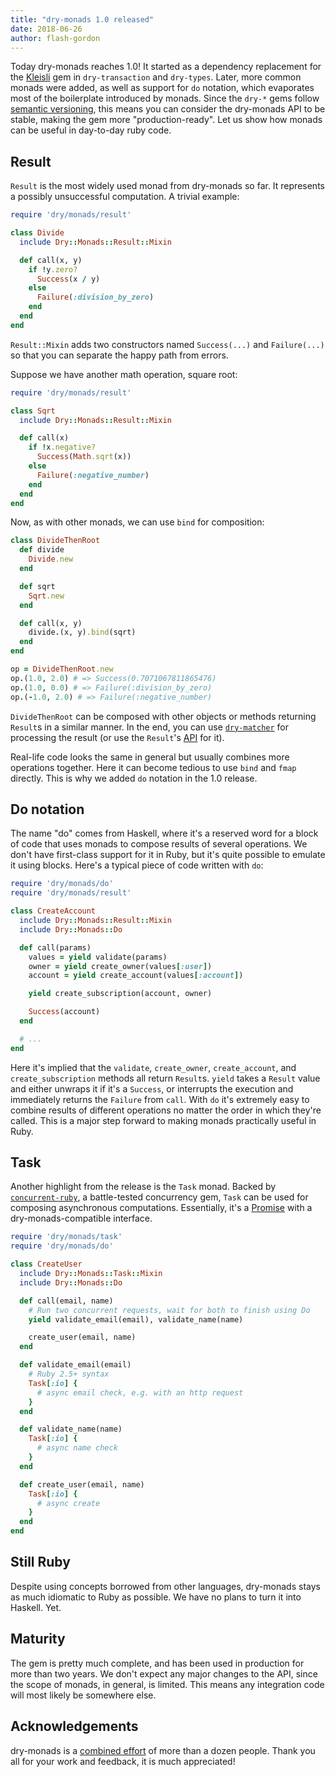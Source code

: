 ```yaml
---
title: "dry-monads 1.0 released"
date: 2018-06-26
author: flash-gordon
---
```


Today dry-monads reaches 1.0! It started as a dependency replacement for the [Kleisli](https://github.com/txus/kleisli) gem in `dry-transaction` and `dry-types`. Later, more common monads were added, as well as support for `do` notation, which evaporates most of the boilerplate introduced by monads. Since the `dry-*` gems follow [semantic versioning](https://semver.org/spec/v2.0.0.html), this means you can consider the dry-monads API to be stable, making the gem more "production-ready". Let us show how monads can be useful in day-to-day ruby code.

## Result

`Result` is the most widely used monad from dry-monads so far. It represents a possibly unsuccessful computation. A trivial example:

```ruby
require 'dry/monads/result'

class Divide
  include Dry::Monads::Result::Mixin

  def call(x, y)
    if !y.zero?
      Success(x / y)
    else
      Failure(:division_by_zero)
    end
  end
end
```

`Result::Mixin` adds two constructors named `Success(...)` and `Failure(...)` so that you can separate the happy path from errors.

Suppose we have another math operation, square root:

```ruby
require 'dry/monads/result'

class Sqrt
  include Dry::Monads::Result::Mixin

  def call(x)
    if !x.negative?
      Success(Math.sqrt(x))
    else
      Failure(:negative_number)
    end
  end
end
```

Now, as with other monads, we can use `bind` for composition:

```ruby
class DivideThenRoot
  def divide
    Divide.new
  end

  def sqrt
    Sqrt.new
  end

  def call(x, y)
    divide.(x, y).bind(sqrt)
  end
end
```

```ruby
op = DivideThenRoot.new
op.(1.0, 2.0) # => Success(0.7071067811865476)
op.(1.0, 0.0) # => Failure(:division_by_zero)
op.(-1.0, 2.0) # => Failure(:negative_number)
```

`DivideThenRoot` can be composed with other objects or methods returning `Result`s in a similar manner. In the end, you can use [`dry-matcher`](/gems/dry-matcher/result-matcher/) for processing the result (or use the `Result`'s [API](/gems/dry-monads/result/) for it).

Real-life code looks the same in general but usually combines more operations together. Here it can become tedious to use `bind` and `fmap` directly. This is why we added `do` notation in the 1.0 release.

## Do notation

The name "do" comes from Haskell, where it's a reserved word for a block of code that uses monads to compose results of several operations. We don't have first-class support for it in Ruby, but it's quite possible to emulate it using blocks. Here's a typical piece of code written with `do`:


```ruby
require 'dry/monads/do'
require 'dry/monads/result'

class CreateAccount
  include Dry::Monads::Result::Mixin
  include Dry::Monads::Do

  def call(params)
    values = yield validate(params)
    owner = yield create_owner(values[:user])
    account = yield create_account(values[:account])

    yield create_subscription(account, owner)

    Success(account)
  end

  # ...
end
```

Here it's implied that the `validate`, `create_owner`, `create_account`, and `create_subscription` methods all return `Result`s. `yield` takes a `Result` value and either unwraps it if it's a `Success`, or interrupts the execution and immediately returns the `Failure` from `call`. With `do` it's extremely easy to combine results of different operations no matter the order in which they're called. This is a major step forward to making monads practically useful in Ruby.

## Task

Another highlight from the release is the `Task` monad. Backed by [`concurrent-ruby`](https://github.com/ruby-concurrency/concurrent-ruby), a battle-tested concurrency gem, `Task` can be used for composing asynchronous computations. Essentially, it's a [Promise](http://ruby-concurrency.github.io/concurrent-ruby/Concurrent/Promise.html) with a dry-monads-compatible interface.

```ruby
require 'dry/monads/task'
require 'dry/monads/do'

class CreateUser
  include Dry::Monads::Task::Mixin
  include Dry::Monads::Do

  def call(email, name)
    # Run two concurrent requests, wait for both to finish using Do
    yield validate_email(email), validate_name(name)

    create_user(email, name)
  end

  def validate_email(email)
    # Ruby 2.5+ syntax
    Task[:io] {
      # async email check, e.g. with an http request
    }
  end

  def validate_name(name)
    Task[:io] {
      # async name check
    }
  end

  def create_user(email, name)
    Task[:io] {
      # async create
    }
  end
end
```

## Still Ruby

Despite using concepts borrowed from other languages, dry-monads stays as much idiomatic to Ruby as possible. We have no plans to turn it into Haskell. Yet.

## Maturity

The gem is pretty much complete, and has been used in production for more than two years. We don't expect any major changes to the API, since the scope of monads, in general, is limited. This means any integration code will most likely be somewhere else.

## Acknowledgements

dry-monads is a [combined effort](https://github.com/dry-rb/dry-monads/graphs/contributors?type=a) of more than a dozen people. Thank you all for your work and feedback, it is much appreciated!
